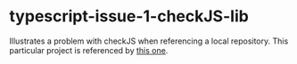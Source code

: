 # typescript-issue-1-checkJS-lib
Illustrates a problem with checkJS when referencing a local repository.  This particular project is referenced by [this one](https://github.com/lukewis/typescript-issue-1-checkJS).
